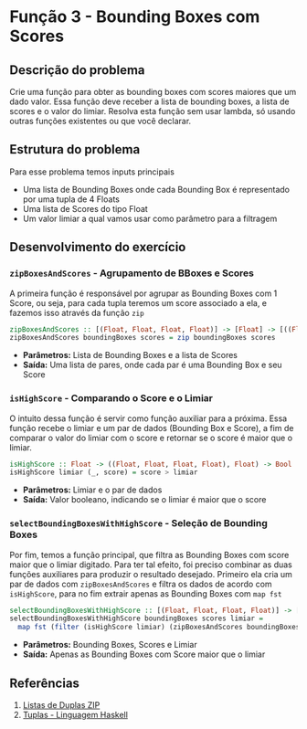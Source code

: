 # Função 3 - Bounding Boxes com Scores

## Descrição do problema

Crie uma função para obter as bounding boxes com scores maiores que um dado valor. Essa função deve receber a lista de bounding boxes, a lista de scores e o valor do limiar.
Resolva esta função sem usar lambda, só usando outras funções existentes ou que você declarar.

## Estrutura do problema

Para esse problema temos inputs principais

- Uma lista de Bounding Boxes onde cada Bounding Box é representado por uma tupla de 4 Floats
- Uma lista de Scores do tipo Float
- Um valor limiar a qual vamos usar como parâmetro para a filtragem

## Desenvolvimento do exercício

### `zipBoxesAndScores` - Agrupamento de BBoxes e Scores
A primeira função é responsável por agrupar as Bounding Boxes com 1 Score, ou seja, para cada tupla teremos um score associado a ela, e fazemos isso através da função `zip`

```haskell
zipBoxesAndScores :: [(Float, Float, Float, Float)] -> [Float] -> [((Float, Float, Float, Float), Float)]
zipBoxesAndScores boundingBoxes scores = zip boundingBoxes scores 
```
- **Parâmetros:** Lista de Bounding Boxes e a lista de Scores
- **Saída:** Uma lista de pares, onde cada par é uma Bounding Box e seu Score

### `isHighScore` - Comparando o Score e o Limiar
O intuito dessa função é servir como função auxiliar para a próxima. Essa função recebe o limiar e um par de dados (Bounding Box e Score), a fim de comparar o valor do limiar com o score e retornar se o score é maior que o limiar.

```haskell
isHighScore :: Float -> ((Float, Float, Float, Float), Float) -> Bool
isHighScore limiar (_, score) = score > limiar
```
- **Parâmetros:** Limiar e o par de dados
- **Saída:** Valor booleano, indicando se o limiar é maior que o score

### `selectBoundingBoxesWithHighScore` - Seleção de Bounding Boxes
Por fim, temos a função principal, que filtra as Bounding Boxes com score maior que o limiar digitado. Para ter tal efeito, foi preciso combinar as duas funções auxiliares para produzir o resultado desejado. Primeiro ela cria um par de dados com `zipBoxesAndScores` e filtra os dados de acordo com `isHighScore`, para no fim extrair apenas as Bounding Boxes com `map fst`

```haskell
selectBoundingBoxesWithHighScore :: [(Float, Float, Float, Float)] -> [Float] -> Float -> [(Float, Float, Float, Float)]
selectBoundingBoxesWithHighScore boundingBoxes scores limiar =  
  map fst (filter (isHighScore limiar) (zipBoxesAndScores boundingBoxes scores))

```
- **Parâmetros:** Bounding Boxes, Scores e Limiar
- **Saída:** Apenas as Bounding Boxes com Score maior que o limiar

## Referências
1. [Listas de Duplas ZIP](https://www.youtube.com/watch?v=BGpVTurVPo4)
2. [Tuplas - Linguagem Haskell](https://www.facom.ufu.br/~madriana/PF/Haskell3.pdf)
